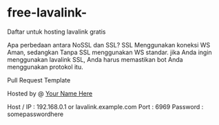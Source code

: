 # free-lavalink-
Daftar untuk hosting lavalink gratis

Apa perbedaan antara NoSSL dan SSL?
SSL Menggunakan koneksi WS Aman, sedangkan Tanpa SSL menggunakan WS standar. jika Anda ingin menggunakan lavalink SSL, Anda harus memastikan bot Anda menggunakan protokol itu.

Pull Request Template

Hosted by @ [Your Name Here](https://example.com)

Host / IP : 192.168.0.1 or lavalink.example.com
Port : 6969
Password : somepasswordhere

